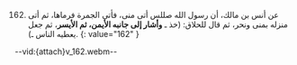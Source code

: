 162. عن أنس بن مالك، أن رسول الله صللس أتى منى، فأتى الجمرة فرماها، ثم أتى منزله بمنى ونحر، ثم قال للحلاق: (خذ ـ **وأشار إلى جانبه الأيمن، ثم الأيسر**، ثم جعل يعطيه الناس ـ).
{: value="162" }

--vid:{attach}v_162.webm--
